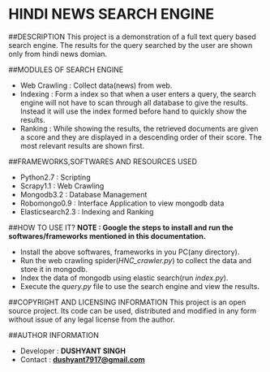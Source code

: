 # HINDI NEWS SEARCH ENGINE

##DESCRIPTION
This project is a demonstration of a full text query based search engine.
The results for the query searched by the user are shown only from hindi news domian.

##MODULES OF SEARCH ENGINE
* Web Crawling : Collect data(news) from web.
* Indexing : Form a index so that when a user enters a query, the search engine will not have to scan through all database to give the results. Instead it will use the index formed before hand to quickly show the results. 
* Ranking : While showing the results, the retrieved documents are given a score and they are displayed in a descending order of their score. The most relevant results are shown first.

##FRAMEWORKS,SOFTWARES AND RESOURCES USED 
* Python2.7 : Scripting
* Scrapy1.1 : Web Crawling
* Mongodb3.2 : Database Management
* Robomongo0.9 : Interface Application to view mongodb data
* Elasticsearch2.3 : Indexing and Ranking

##HOW TO USE IT?
**NOTE : Google the steps to install and run the softwares/frameworks mentioned in this documentation.** 
* Install the above softwares, frameworks in you PC(any directory). 
* Run the web crawling spider(*HNC_crawler.py*) to collect the data and store it in mongodb.
* Index the data of mongodb using elastic search(run *index.py*).
* Execute the *query.py* file to use the search engine and view the results.

##COPYRIGHT AND LICENSING INFORMATION
This project is an open source project. Its code can be used, distributed and modified in any form without issue of any legal license from the author.

##AUTHOR INFORMATION
* Developer : **DUSHYANT SINGH**
* Contact : **dushyant7917@gmail.com**
